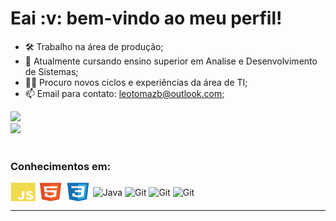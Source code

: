 <h1>Eai :v: bem-vindo ao meu perfil!</h1>
  



- 🛠 Trabalho na área de produção;
- 📖 Atualmente cursando ensino superior em Analise e Desenvolvimento de Sistemas;
- 🤝🏼 Procuro novos ciclos e experiências da área de TI;
- 📫 Email para contato: leotomazb@outlook.com;

<div>
  <a href='https://www.linkedin.com/in/leonardo-tomaz-bento-3134b020a'>
    <img src='https://img.shields.io/badge/LinkedIn-0077B5?style=for-the-badge&logo=linkedin&logoColor=white'>
  </a><br>
  <a href='https://wa.me/5511954771787'>
    <img src='https://img.shields.io/badge/WhatsApp-25D366?style=for-the-badge&logo=whatsapp&logoColor=white'>
  </a>
</div>
<div style="display: inline_block"><br>
  <h3>Conhecimentos em: </h3>
  <img align="center" alt="Js" height="30" width="40" src="https://raw.githubusercontent.com/devicons/devicon/master/icons/javascript/javascript-plain.svg">
  <img align="center" alt="HTML" height="30" width="40" src="https://raw.githubusercontent.com/devicons/devicon/master/icons/html5/html5-original.svg">
  <img align="center" alt="CSS" height="30" width="40" src="https://raw.githubusercontent.com/devicons/devicon/master/icons/css3/css3-original.svg">
  <img align="center" alt="Java" height="30" width="40" src="https://cdn.icon-icons.com/icons2/2699/PNG/512/java_logo_icon_169577.png" />
  <img align="center" alt="Git" height="30" width="40" src="https://cdn.jsdelivr.net/gh/devicons/devicon/icons/git/git-original.svg" />
  <img align="center" alt="Git" height="30" width="40" src="https://cdn-icons-png.flaticon.com/512/5968/5968342.png" />
  <img align="center" alt="Git" height="30" width="40" src="https://cdn.icon-icons.com/icons2/2415/PNG/512/react_original_logo_icon_146374.png" />
  <hr>
</div>
